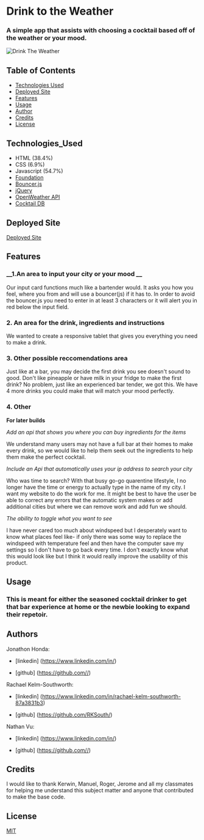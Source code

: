 
#  Drink to the Weather

### A simple app that assists with choosing a cocktail based off of the weather or your mood.
<!-- Add finished image here -->
![Drink The Weather](Assets/FinishedProduct.png)

## Table of Contents
* [Technologies Used](Technologies_Used)
* [Deployed Site](Deployed)
* [Features](Features)
* [Usage](Usage)
* [Author](Author)
* [Credits](Credits)
* [License](License)

## Technologies_Used
* HTML (38.4%)
* CSS (6.9%)
* Javascript (54.7%) 
* [Foundation](https://get.foundation/index.html)
* [Bouncer.js](https://github.com/cferdinandi/bouncer/)
* [jQuery](https://api.jquery.com/)
* [OpenWeather API](https://openweathermap.org/api)
* [Cocktail DB](https://www.thecocktaildb.com/)


## Deployed Site
[Deployed Site](https://nathanmvu.github.io/drink-your-feelings/)

## Features 


### __1.An area to input your city or your mood __

Our input card functions much like a bartender would. It asks you how you feel, where you from and will use a bouncer(js) if it has to. In order to avoid the bouncer.js you need to enter in at least 3 characters or it will alert you in red below the input field.  

### __2. An area for the drink, ingredients and instructions__

We wanted to create a responsive tablet that gives you everything you need to make a drink.
 
### __3. Other possible reccomendations area__

Just like at a bar, you may decide the first drink you see doesn't sound to good. Don't like pineapple or have milk in your fridge to make the first drink? No problem, just like an experienced bar tender, we got this. We have 4 more drinks you could make that will match your mood perfectly. 

### __4. Other__

 __For later builds__

_Add an api that shows you where you can buy ingredients for the items_

We understand many users may not have a full bar at their homes to make every drink, so we would like to help them seek out the ingredients to help them make the perfect cocktail.

_Include an Api that automatically uses your ip address to search your city_

Who was time to search? With that busy go-go quarentine lifestyle, I no longer have the time or energy to actually type in the name of my city. I want my website to do the work for me. It might be best to have the user be able to correct any errors that the automatic system makes or add additional cities but where we can remove work and add fun we should. 

_The ability to toggle what you want to see_

I have never cared too much about windspeed but I desperately want to know what places feel like- if only there was some way to replace the windspeed with temperature feel and then have the computer save my settings so I don't have to go back every time. I don't exactly know what this would look like but I think it would really improve the usability of this product. 


## Usage
### This is meant for either the seasoned cocktail drinker to get that bar experience at home or the newbie looking to expand their repetoir.

## Authors
 Jonathon Honda: 
 
* [linkedin] (https://www.linkedin.com/in/) 

* [github] (https://github.com//) 
 
 
 Rachael Kelm-Southworth: 

* [linkedin] (https://www.linkedin.com/in/rachael-kelm-southworth-87a3831b3) 

* [github] (https://github.com/RKSouth/)

Nathan Vu:

* [linkedin] (https://www.linkedin.com/in/) 

* [github] (https://github.com//)

 ## Credits

I would like to thank Kerwin, Manuel, Roger, Jerome and all my classmates for helping me understand this subject matter and anyone that contributed to make the base code.

## License
[MIT](https://choosealicense.com/licenses/mit/)




